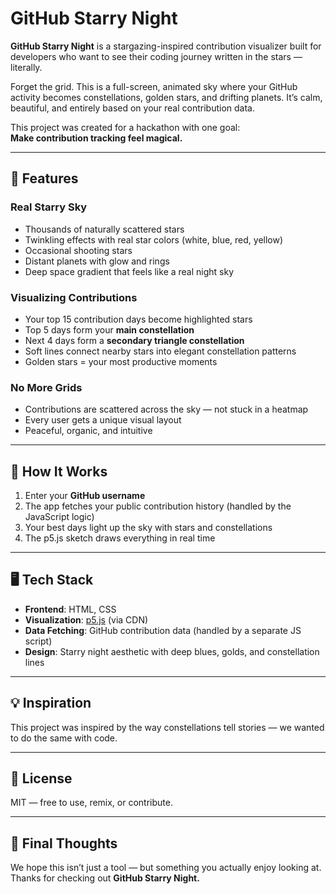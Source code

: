 # GitHub Starry Night

**GitHub Starry Night** is a stargazing-inspired contribution visualizer built for developers who want to see their coding journey written in the stars — literally.

Forget the grid. This is a full-screen, animated sky where your GitHub activity becomes constellations, golden stars, and drifting planets. It’s calm, beautiful, and entirely based on your real contribution data.

This project was created for a hackathon with one goal:  
**Make contribution tracking feel magical.**

---

## 🌌 Features

### Real Starry Sky
- Thousands of naturally scattered stars
- Twinkling effects with real star colors (white, blue, red, yellow)
- Occasional shooting stars
- Distant planets with glow and rings
- Deep space gradient that feels like a real night sky

### Visualizing Contributions
- Your top 15 contribution days become highlighted stars
- Top 5 days form your **main constellation**
- Next 4 days form a **secondary triangle constellation**
- Soft lines connect nearby stars into elegant constellation patterns
- Golden stars = your most productive moments

### No More Grids
- Contributions are scattered across the sky — not stuck in a heatmap
- Every user gets a unique visual layout
- Peaceful, organic, and intuitive

---

## 🎯 How It Works

1. Enter your **GitHub username**
2. The app fetches your public contribution history (handled by the JavaScript logic)
3. Your best days light up the sky with stars and constellations
4. The p5.js sketch draws everything in real time

---

## 🖥 Tech Stack

- **Frontend**: HTML, CSS
- **Visualization**: [p5.js](https://p5js.org/) (via CDN)
- **Data Fetching**: GitHub contribution data (handled by a separate JS script)
- **Design**: Starry night aesthetic with deep blues, golds, and constellation lines

---


## 💡 Inspiration

This project was inspired by the way constellations tell stories — we wanted to do the same with code. 

---

## 📝 License

MIT — free to use, remix, or contribute.

---

## 🌠 Final Thoughts

We hope this isn’t just a tool — but something you actually enjoy looking at.  
Thanks for checking out **GitHub Starry Night.**
